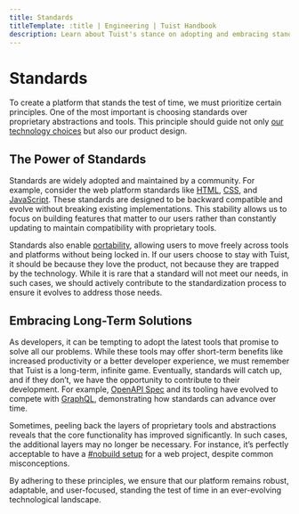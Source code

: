 ```yaml
---
title: Standards
titleTemplate: :title | Engineering | Tuist Handbook
description: Learn about Tuist's stance on adopting and embracing standards over proprietary abstractions and tools.
---
```


# Standards

To create a platform that stands the test of time, we must prioritize certain principles. One of the most important is choosing standards over proprietary abstractions and tools. This principle should guide not only [our technology choices](/engineering/technologies) but also our product design.

## The Power of Standards

Standards are widely adopted and maintained by a community. For example, consider the web platform standards like [HTML](https://en.wikipedia.org/wiki/HTML), [CSS](https://en.wikipedia.org/wiki/css), and [JavaScript](https://en.wikipedia.org/wiki/JavaScript). These standards are designed to be backward compatible and evolve without breaking existing implementations. This stability allows us to focus on building features that matter to our users rather than constantly updating to maintain compatibility with proprietary tools.

Standards also enable [portability](https://en.wikipedia.org/wiki/Software_portability), allowing users to move freely across tools and platforms without being locked in. If our users choose to stay with Tuist, it should be because they love the product, not because they are trapped by the technology. While it is rare that a standard will not meet our needs, in such cases, we should actively contribute to the standardization process to ensure it evolves to address those needs.

## Embracing Long-Term Solutions

As developers, it can be tempting to adopt the latest tools that promise to solve all our problems. While these tools may offer short-term benefits like increased productivity or a better developer experience, we must remember that Tuist is a long-term, infinite game. Eventually, standards will catch up, and if they don’t, we have the opportunity to contribute to their development. For example, [OpenAPI Spec](https://swagger.io/specification/) and its tooling have evolved to compete with [GraphQL](https://graphql.org/), demonstrating how standards can advance over time.

Sometimes, peeling back the layers of proprietary tools and abstractions reveals that the core functionality has improved significantly. In such cases, the additional layers may no longer be necessary. For instance, it’s perfectly acceptable to have a [#nobuild setup](https://world.hey.com/dhh/you-can-t-get-faster-than-no-build-7a44131c) for a web project, despite common misconceptions.

By adhering to these principles, we ensure that our platform remains robust, adaptable, and user-focused, standing the test of time in an ever-evolving technological landscape.
